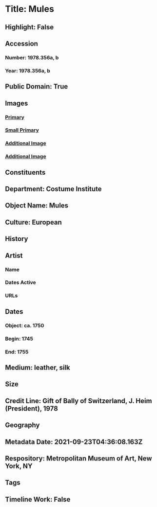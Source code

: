 # Title: Mules
## Highlight: False
## Accession
### Number: 1978.356a, b
### Year: 1978.356a, b
## Public Domain: True
## Images
### [Primary](https://images.metmuseum.org/CRDImages/ci/original/1978.356ab_F.jpg)
### [Small Primary](https://images.metmuseum.org/CRDImages/ci/web-large/1978.356ab_F.jpg)
### [Additional Image](https://images.metmuseum.org/CRDImages/ci/original/1978.356ab_B.jpg)
### [Additional Image](https://images.metmuseum.org/CRDImages/ci/original/1978.356b_d.jpg)
## Constituents
## Department: Costume Institute
## Object Name: Mules
## Culture: European
## History
## Artist
### Name
### Dates Active
### URLs
## Dates
### Object: ca. 1750
### Begin: 1745
### End: 1755
## Medium: leather, silk
## Size
## Credit Line: Gift of Bally of Switzerland, J. Heim (President), 1978
## Geography
## Metadata Date: 2021-09-23T04:36:08.163Z
## Respository: Metropolitan Museum of Art, New York, NY
## Tags
## Timeline Work: False